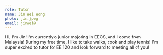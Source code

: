 ```yaml
---
role: Tutor
name: Jin Wei Wong
photo: jin.jpeg
email: jinwei@
---
```

Hi, I'm Jin! I'm currently a junior majoring in EECS, and I come from Malaysia! During my free time, I like to take walks, cook and play tennis! I'm super excited to tutor for EE 120 and look forward to meeting all of you!